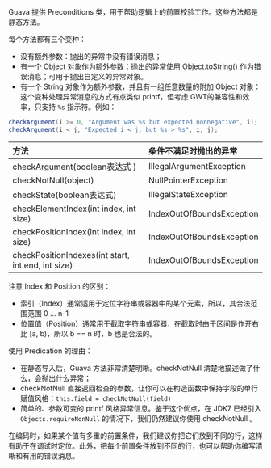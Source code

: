 Guava 提供 Preconditions 类，用于帮助逻辑上的前置校验工作。这些方法都是静态方法。

每个方法都有三个变种：

- 没有额外参数：抛出的异常中没有错误消息；
- 有一个 Object 对象作为额外参数：抛出的异常使用 Object.toString() 作为错误消息；可用于抛出自定义的异常对象。
- 有一个 String 对象作为额外参数，并且有一组任意数量的附加 Object 对象：这个变种处理异常消息的方式有点类似 printf，但考虑 GWT的兼容性和效率，只支持 `%s` 指示符。例如：

```java
checkArgument(i >= 0, "Argument was %s but expected nonnegative", i);
checkArgument(i < j, "Expected i < j, but %s > %s", i, j);
```

| 方法 | 条件不满足时抛出的异常 |
| :- | :- | 
| checkArgument(boolean表达式 )           | IllegalArgumentException |
| checkNotNull(object)                    | NullPointerException |
| checkState(boolean表达式)               | IllegalStateException |
| checkElementIndex(int index, int size)  |	IndexOutOfBoundsException |
| checkPositionIndex(int index, int size) | IndexOutOfBoundsException |
| checkPositionIndexes(int start, int end, int size) | IndexOutOfBoundsException |

注意 Index 和 Position 的区别：

- 索引（Index）通常适用于定位字符串或容器中的某个元素，所以，其合法范围范围 0 ... n-1
- 位置值（Position）通常用于截取字符串或容器，在截取时由于区间是作开右比 [a, b)，所以 b == n 时，b 也是合法的。

使用 Predication 的理由：


- 在静态导入后，Guava 方法非常清楚明晰。checkNotNull 清楚地描述做了什么，会抛出什么异常；
- checkNotNull 直接返回检查的参数，让你可以在构造函数中保持字段的单行赋值风格：`this.field = checkNotNull(field)`
- 简单的、参数可变的 printf 风格异常信息。鉴于这个优点，在 JDK7 已经引入 `Objects.requireNonNull` 的情况下，我们仍然建议你使用 checkNotNull 。

在编码时，如果某个值有多重的前置条件，我们建议你把它们放到不同的行，这样有助于在调试时定位。此外，把每个前置条件放到不同的行，也可以帮助你编写清晰和有用的错误消息。
